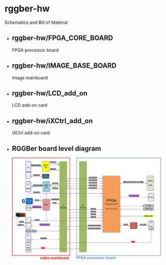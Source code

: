 # rggber-hw
Schematics and Bill of Material

- ## rggber-hw/FPGA_CORE_BOARD

  FPGA processor board

- ## rggber-hw/IMAGE_BASE_BOARD

  Image mainboard

- ## rggber-hw/LCD_add_on

  LCD add-on card

- ## rggber-hw/iXCtrl_add_on

  iXCtrl add-on card

- ## RGGBer board level diagram

  ![board-level-v3.jpg](board-level-v3.jpg)
